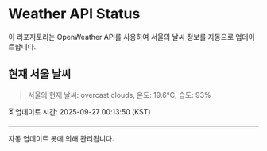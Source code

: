
# Weather API Status

이 리포지토리는 OpenWeather API를 사용하여 서울의 날씨 정보를 자동으로 업데이트합니다.

## 현재 서울 날씨
> 서울의 현재 날씨: overcast clouds, 온도: 19.6°C, 습도: 93%

⏳ 업데이트 시간: 2025-09-27 00:13:50 (KST)

---
자동 업데이트 봇에 의해 관리됩니다.

